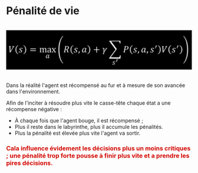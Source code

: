 # **Pénalité de vie**
<br>
<div align="center">
    <img src="..\img\BellmanCompleteEquation.png" alt="Équation de Bellman" title="Équation de Bellman">
</div>
<br>

Dans la réalité l'agent est récompensé au fur et à mesure de son avancée dans l'environnement.  

Afin de l'inciter à résoudre plus vite le casse-tête chaque état a une récompense négative :
* À chaque fois que l'agent bouge, il est récompensé ;  
* Plus il reste dans le labyrinthe, plus il accumule les pénalités.  
* Plus la pénalité est élevée plus vite l'agent va sortir.  

<h3 style="color:#d20800">Cala influence évidement les décisions plus un moins critiques ; <b>une pénalité trop forte pousse à finir plus vite et a prendre les pires décisions</b>.</h3>